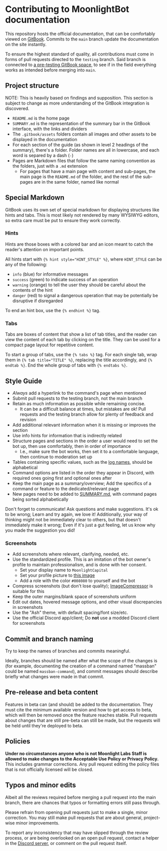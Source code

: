 # Contributing to MoonlightBot documentation

This repository hosts the official documentation, that can be comfortably viewed on [GitBook](https://moonlightbot.gitbook.io/docs/). Commits to the `main` branch update the documentation on the site instantly.

To ensure the highest standard of quality, all contributions must come in forms of pull requests directed to the `testing` branch. Said branch is connected to [a pre-testing GitBook space](https://moonlightbot.gitbook.io/beta/), to see if in the field everything works as intended before merging into `main`.

## Project structure

NOTE: This is heavily based on findings and supposition. This section is subject to change as more understanding of the GitBook integration is discovered.

* `README.md` is the home page
* `SUMMARY.md` is the representation of the summary bar in the GitBook interface, with the links and dividers
* The `.gitbook/assets` folders contain all images and other assets to be displayed in the documentation
* For each section of the guide (as shown in level 2 headings of the summary), there's a folder. Folder names are all in lowercase, and each word is separed by a dash (`-`)
* Pages are Markdown files that follow the same naming convention as the folders, just with a `.md` extension
  * For pages that have a main page with content and sub-pages, the main page is the `README.md` of the folder, and the rest of the sub-pages are in the same folder, named like normal

## Special Markdown

GitBook uses its own set of special markdown for displaying structures like hints and tabs. This is most likely not rendered by many WYSIWYG editors, so extra care must be put to ensure they work correctly.

### Hints

Hints are those boxes with a colored bar and an icon meant to catch the reader's attention on important points.

All hints start with `{% hint style="HINT_STYLE" %}`, where `HINT_STYLE` can be any of the following:

* `info` (blue) for informative messages
* `success` (green) to indicate success of an operation
* `warning` (orange) to tell the user they should be careful about the contents of the hint
* `danger` (red) to signal a dangerous operation that may be potentially be disruptive if disregarded

To end an hint box, use the `{% endhint %}` tag.

### Tabs

Tabs are boxes of content that show a list of tab titles, and the reader can view the content of each tab by clicking on the title. They can be used for a compact page layout for repetitive content.

To start a group of tabs, use the `{% tabs %}` tag. For each single tab, wrap them in `{% tab title="TITLE" %}`, replacing the title accordingly, and `{% endtab %}`. End the whole group of tabs with `{% endtabs %}`.

## Style Guide

* _Always_ add a hyperlink to the command's page when mentioned
* Submit pull requests to the testing branch, not the main branch
* Retain as much information as possible while remaining concise.
  * It can be a difficult balance at times, but mistakes are ok! Pull requests and the testing branch allow for plenty of feedback and revision
* Add additional relevant information when it is missing or improves the section
* Use info hints for information that is indirectly related
* Structure pages and sections in the order a user would need to set the bot up, then use comfortably, then in order of importance
  * I.e., make sure the bot works, then set it to a comfortable language, then continue to moderation set up
* Tables containing specific values, such as the [log names](/advanced/list-of-log-names.md), should be alphabetical
* Command options are listed in the order they appear in Discord, with required ones going first and optional ones after
* Keep the main page as a summary/overview; Add the specifics of a command or feature to the dedicated/relevant page
* New pages need to be added to [SUMMARY.md](/SUMMARY.md), with command pages being sorted alphabetically

Don't forget to communicate! Ask questions and make suggestions. It's ok to be wrong; Learn and try again, we love it! Additionally, your way of thinking might not be immediately clear to others, but that doesn't immediately make it wrong; Even if it's just a gut feeling, let us know why you made the suggestion you did!

### Screenshots

* Add screenshots where relevant, clarifying, needed, etc.
* Use the standardized profile. This is an imitation of the bot owner's profile to maintain professionalism, and is done with her consent.
  * Set your display name to `MoonlightCapital`
  * Set your profile picture to [this image](/.gitbook/assets/ProfilePicture.png)
  * Add a role with the color `#008080` to yourself and the bot
* Compress screenshots (but don't lose quality); [ImageCompressor](https://imagecompressor.com/) is suitable for this
* Keep the outer margins/blank space of screenshots uniform
* Edit out dates, hovered message options, and other visual discrepancies in screenshots
* Use the "Ash" theme, with default spacing/font size/etc.
* Use the official Discord app/client; Do **not** use a modded Discord client for screenshots

## Commit and branch naming

Try to keep the names of branches and commits meaningful.

Ideally, branches should be named after what the scope of the changes is (for example, documenting the creation of a command named "massban" could be named `massban-command`), and commit messages should describe briefly what changes were made in that commit.

## Pre-release and beta content

Features in beta can (and should) be added to the documentation. They must cite the minimum available version and how to get access to beta, which will then be removed once the feature reaches stable. Pull requests about changes that are still pre-beta can still be made, but the requests will be held until they're deployed to beta.

## Policies

**Under no circumstances anyone who is not Moonlight Labs Staff is allowed to make changes to the Acceptable Use Policy or Privacy Policy.** This includes grammar corrections. Any pull request editing the policy files that is not officially licensed will be closed.

## Typos and minor edits

Albeit all the reviews required before merging a pull request into the main branch, there are chances that typos or formatting errors still pass through.

Please refrain from opening pull requests just to make a single, minor correction. You may still make pull requests that are about general, project-wise minor improvements.

To report any inconsistency that may have slipped through the review process, or are being overlooked on an open pull request, contact a helper in the [Discord server](https://discord.gg/hNQWVVC), or comment on the pull request itself.
